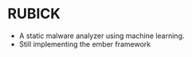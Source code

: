 # RUBICK
- A static malware analyzer using machine learning.
- Still implementing the ember framework
